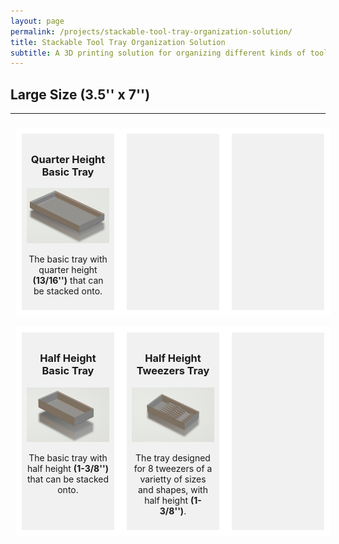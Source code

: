 ```yaml
---
layout: page
permalink: /projects/stackable-tool-tray-organization-solution/
title: Stackable Tool Tray Organization Solution
subtitle: A 3D printing solution for organizing different kinds of tools in various specifically designed stackable trays.
---
```


## Large Size (3.5'' x 7'')

---

<div class="row">
  <div class="column">
    <h3>Quarter Height Basic Tray</h3>
    <a href="/img/projects/stackable-tool-tray-organization-solution/quarter_basic_tray.jpg"><img src="/img/projects/stackable-tool-tray-organization-solution/quarter_basic_tray.jpg" alt="Quarter Height Basic Tray" style="width:100%"></a>
    <p>The basic tray with quarter height <b>(13/16'')</b> that can be stacked onto.</p>
  </div>

  <div class="column">
  </div>

  <div class="column">
  </div>
</div>

<div class="row">
  <div class="column">
    <h3>Half Height Basic Tray</h3>
    <a href="/img/projects/stackable-tool-tray-organization-solution/half_basic_tray.jpg"><img src="/img/projects/stackable-tool-tray-organization-solution/half_basic_tray.jpg" alt="Half Height Basic Tray" style="width:100%"></a>
    <p>The basic tray with half height <b>(1-3/8'')</b> that can be stacked onto.</p>
  </div>

  <div class="column">
    <h3>Half Height Tweezers Tray</h3>
    <a href="/img/projects/stackable-tool-tray-organization-solution/half_tweezers_tray.jpg"><img src="/img/projects/stackable-tool-tray-organization-solution/half_tweezers_tray.jpg" alt="Half Height Tweezers Tray" style="width:100%"></a>
    <p>The tray designed for 8 tweezers of a varietty of sizes and shapes, with half height <b>(1-3/8'')</b>.</p>
  </div>

  <div class="column">
  </div>
</div>



<style>

  .row,
  .row > .column {
    padding: 8px;
  }

  .row {
    display: table;
    width: 100%;
  }

  /* Create four equal columns that floats next to each other */
  .column {
    background-color: #f1f1f1;
    display: table-cell;
    width: 33%;
    border: 10px solid white;
  }

  h3{
    text-align: center;
  }
  
  p{
    text-align: center;
  }

  @media only screen and (max-width: 600px) {
    .column { 
      display: block;
      width: 100%;
    }
  }

</style>